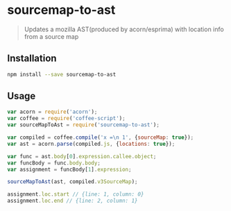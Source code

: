 # sourcemap-to-ast

> Updates a mozilla AST(produced by acorn/esprima) with location info from a source map

## Installation

```sh
npm install --save sourcemap-to-ast
```

## Usage

```js
var acorn = require('acorn');
var coffee = require('coffee-script');
var sourceMapToAst = require('sourcemap-to-ast');

var compiled = coffee.compile('x =\n 1', {sourceMap: true});
var ast = acorn.parse(compiled.js, {locations: true});

var func = ast.body[0].expression.callee.object;
var funcBody = func.body.body;
var assignment = funcBody[1].expression;

sourceMapToAst(ast, compiled.v3SourceMap);

assignment.loc.start // {line: 1, column: 0}
assignment.loc.end // {line: 2, column: 1}
```
